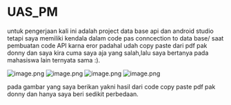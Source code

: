 # UAS_PM

untuk pengerjaan kali ini adalah project data base api dan android studio tetapi saya memiliki kendala dalam code pas conncection to data base/ saat pembuatan code API karna eror padahal udah copy paste dari pdf pak donny dan saya kira cuma saya aja yang salah,lalu saya bertanya pada mahasiswa lain ternyata sama :).

![image.png]({(https://github.com/SenaErlangga/UAS_PM/blob/main/DB.png)})
![image.png]({(https://github.com/SenaErlangga/UAS_PM/blob/main/android%20studio.png)})
![image.png]({(https://github.com/SenaErlangga/UAS_PM/blob/main/index.png)})
![image.png]({(https://github.com/SenaErlangga/UAS_PM/blob/main/php.png)})

pada gambar yang saya berikan yakni hasil dari code copy paste pdf pak donny dan hanya saya beri sedikit perbedaan.
